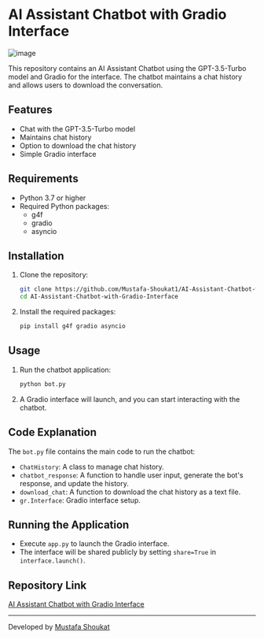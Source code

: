 # AI Assistant Chatbot with Gradio Interface


![image](https://github.com/user-attachments/assets/5cf98f32-0a1f-47bd-a39b-7faf6d1b1ff5)

This repository contains an AI Assistant Chatbot using the GPT-3.5-Turbo model and Gradio for the interface. The chatbot maintains a chat history and allows users to download the conversation.

## Features
- Chat with the GPT-3.5-Turbo model
- Maintains chat history
- Option to download the chat history
- Simple Gradio interface

## Requirements
- Python 3.7 or higher
- Required Python packages:
  - g4f
  - gradio
  - asyncio

## Installation
1. Clone the repository:
    ```sh
    git clone https://github.com/Mustafa-Shoukat1/AI-Assistant-Chatbot-with-Gradio-Interface.git
    cd AI-Assistant-Chatbot-with-Gradio-Interface
    ```

2. Install the required packages:
    ```sh
    pip install g4f gradio asyncio
    ```

## Usage
1. Run the chatbot application:
    ```sh
    python bot.py
    ```

2. A Gradio interface will launch, and you can start interacting with the chatbot.

## Code Explanation
The `bot.py` file contains the main code to run the chatbot:
- `ChatHistory`: A class to manage chat history.
- `chatbot_response`: A function to handle user input, generate the bot's response, and update the history.
- `download_chat`: A function to download the chat history as a text file.
- `gr.Interface`: Gradio interface setup.

## Running the Application
- Execute `app.py` to launch the Gradio interface.
- The interface will be shared publicly by setting `share=True` in `interface.launch()`.

## Repository Link
[AI Assistant Chatbot with Gradio Interface](https://github.com/Mustafa-Shoukat1/AI-Assistant-Chatbot-with-Gradio-Interface)

---

Developed by [Mustafa Shoukat](https://github.com/Mustafa-Shoukat1)

